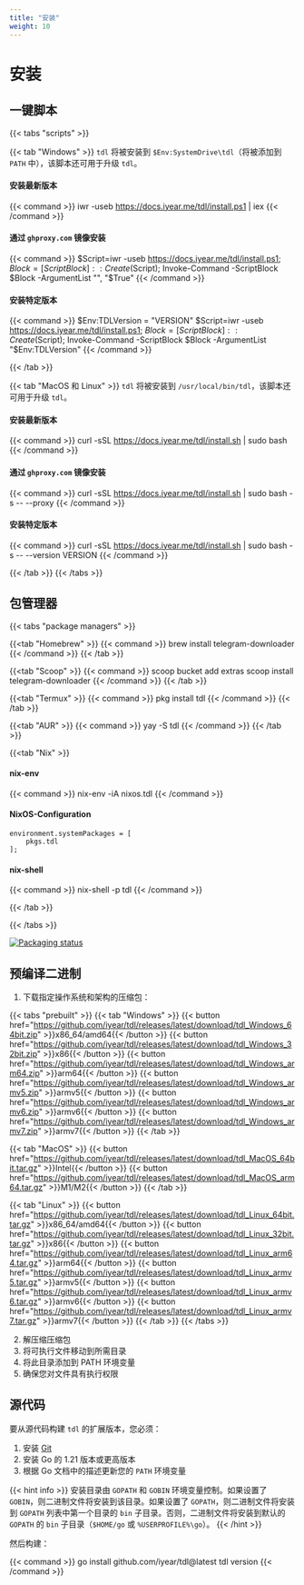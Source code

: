 ```yaml
---
title: "安装"
weight: 10
---
```


# 安装

## 一键脚本

{{< tabs "scripts" >}}

{{< tab "Windows" >}}
`tdl` 将被安装到 `$Env:SystemDrive\tdl`（将被添加到 `PATH` 中），该脚本还可用于升级 `tdl`。

#### 安装最新版本

{{< command >}}
iwr -useb https://docs.iyear.me/tdl/install.ps1 | iex
{{< /command >}}

#### 通过 `ghproxy.com` 镜像安装

{{< command >}}
$Script=iwr -useb https://docs.iyear.me/tdl/install.ps1;
$Block=[ScriptBlock]::Create($Script); Invoke-Command -ScriptBlock $Block -ArgumentList "", "$True"
{{< /command >}}

#### 安装特定版本

{{< command >}}
$Env:TDLVersion = "VERSION"
$Script=iwr -useb https://docs.iyear.me/tdl/install.ps1;
$Block=[ScriptBlock]::Create($Script); Invoke-Command -ScriptBlock $Block -ArgumentList "$Env:TDLVersion"
{{< /command >}}

{{< /tab >}}

{{< tab "MacOS 和 Linux" >}}
`tdl` 将被安装到 `/usr/local/bin/tdl`，该脚本还可用于升级 `tdl`。

#### 安装最新版本

{{< command >}}
curl -sSL https://docs.iyear.me/tdl/install.sh | sudo bash
{{< /command >}}

#### 通过 `ghproxy.com` 镜像安装

{{< command >}}
curl -sSL https://docs.iyear.me/tdl/install.sh | sudo bash -s -- --proxy
{{< /command >}}

#### 安装特定版本

{{< command >}}
curl -sSL https://docs.iyear.me/tdl/install.sh | sudo bash -s -- --version VERSION
{{< /command >}}

{{< /tab >}}
{{< /tabs >}}

## 包管理器

{{< tabs "package managers" >}}

{{<tab "Homebrew" >}}
{{< command >}}
brew install telegram-downloader
{{< /command >}}
{{< /tab >}}

{{<tab "Scoop" >}}
{{< command >}}
scoop bucket add extras
scoop install telegram-downloader
{{< /command >}}
{{< /tab >}}

{{<tab "Termux" >}}
{{< command >}}
pkg install tdl
{{< /command >}}
{{< /tab >}}

{{<tab "AUR" >}}
{{< command >}}
yay -S tdl
{{< /command >}}
{{< /tab >}}

{{<tab "Nix" >}}

#### nix-env
{{< command >}}
nix-env -iA nixos.tdl
{{< /command >}}

#### NixOS-Configuration
```
environment.systemPackages = [
    pkgs.tdl
];
```

#### nix-shell
{{< command >}}
nix-shell -p tdl
{{< /command >}}

{{< /tab >}}

{{< /tabs >}}

[![Packaging status](https://repology.org/badge/vertical-allrepos/telegram-downloader.svg)](https://repology.org/project/telegram-downloader/versions)

## 预编译二进制

1. 下载指定操作系统和架构的压缩包：

{{< tabs "prebuilt" >}}
{{< tab "Windows" >}}
{{< button href="https://github.com/iyear/tdl/releases/latest/download/tdl_Windows_64bit.zip" >}}x86_64/amd64{{<
/button >}}
{{< button href="https://github.com/iyear/tdl/releases/latest/download/tdl_Windows_32bit.zip" >}}x86{{< /button >}}
{{< button href="https://github.com/iyear/tdl/releases/latest/download/tdl_Windows_arm64.zip" >}}arm64{{< /button >}}
{{< button href="https://github.com/iyear/tdl/releases/latest/download/tdl_Windows_armv5.zip" >}}armv5{{< /button >}}
{{< button href="https://github.com/iyear/tdl/releases/latest/download/tdl_Windows_armv6.zip" >}}armv6{{< /button >}}
{{< button href="https://github.com/iyear/tdl/releases/latest/download/tdl_Windows_armv7.zip" >}}armv7{{< /button >}}
{{< /tab >}}

{{< tab "MacOS" >}}
{{< button href="https://github.com/iyear/tdl/releases/latest/download/tdl_MacOS_64bit.tar.gz" >}}Intel{{< /button >}}
{{< button href="https://github.com/iyear/tdl/releases/latest/download/tdl_MacOS_arm64.tar.gz" >}}M1/M2{{< /button >}}
{{< /tab >}}

{{< tab "Linux" >}}
{{< button href="https://github.com/iyear/tdl/releases/latest/download/tdl_Linux_64bit.tar.gz" >}}x86_64/amd64{{<
/button >}}
{{< button href="https://github.com/iyear/tdl/releases/latest/download/tdl_Linux_32bit.tar.gz" >}}x86{{< /button >}}
{{< button href="https://github.com/iyear/tdl/releases/latest/download/tdl_Linux_arm64.tar.gz" >}}arm64{{< /button >}}
{{< button href="https://github.com/iyear/tdl/releases/latest/download/tdl_Linux_armv5.tar.gz" >}}armv5{{< /button >}}
{{< button href="https://github.com/iyear/tdl/releases/latest/download/tdl_Linux_armv6.tar.gz" >}}armv6{{< /button >}}
{{< button href="https://github.com/iyear/tdl/releases/latest/download/tdl_Linux_armv7.tar.gz" >}}armv7{{< /button >}}
{{< /tab >}}
{{< /tabs >}}

2. 解压缩压缩包
3. 将可执行文件移动到所需目录
4. 将此目录添加到 PATH 环境变量
5. 确保您对文件具有执行权限

## 源代码

要从源代码构建 `tdl` 的扩展版本，您必须：

1. 安装 [Git](https://git-scm.com/)
2. 安装 Go 的 1.21 版本或更高版本
3. 根据 Go 文档中的描述更新您的 `PATH` 环境变量

{{< hint info >}}
安装目录由 `GOPATH` 和 `GOBIN` 环境变量控制。如果设置了 `GOBIN`，则二进制文件将安装到该目录。如果设置了 `GOPATH`，则二进制文件将安装到 `GOPATH` 列表中第一个目录的 `bin` 子目录。否则，二进制文件将安装到默认的 `GOPATH` 的 `bin` 子目录（`$HOME/go` 或 `%USERPROFILE%\go`）。
{{< /hint >}}

然后构建：

{{< command >}}
go install github.com/iyear/tdl@latest
tdl version
{{< /command >}}
